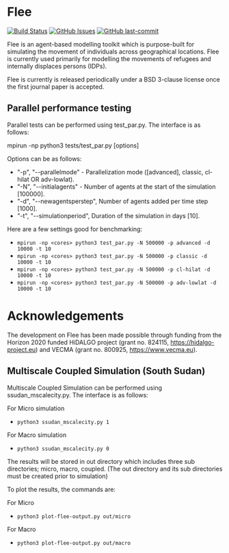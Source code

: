 # Flee
[![Build Status](https://travis-ci.com/djgroen/flee.svg?branch=master)](https://travis-ci.com/djgroen/flee)
[![GitHub Issues](https://img.shields.io/github/issues/djgroen/flee.svg)](https://github.com/djgroen/flee/issues)
[![GitHub last-commit](https://img.shields.io/github/last-commit/djgroen/flee.svg)](https://github.com/djgroen/flee/commits/master)


Flee is an agent-based modelling toolkit which is purpose-built for simulating the movement of individuals across geographical locations. Flee is currently used primarily for modelling the movements of refugees and internally displaces persons (IDPs).

Flee is currently is released periodically under a BSD 3-clause license once the first journal paper is accepted.

## Parallel performance testing

Parallel tests can be performed using test_par.py. The interface is as follows:

mpirun -np <cores> python3 tests/test_par.py [options]
  
Options can be as follows:

* "-p", "--parallelmode" - Parallelization mode ([advanced], classic, cl-hilat OR adv-lowlat).
* "-N", "--initialagents" - Number of agents at the start of the simulation [100000].
* "-d", "--newagentsperstep", Number of agents added per time step [1000].
* "-t", "--simulationperiod", Duration of the simulation in days [10].

Here are a few settings good for benchmarking:

* `mpirun -np <cores> python3 test_par.py -N 500000 -p advanced -d 10000 -t 10`
* `mpirun -np <cores> python3 test_par.py -N 500000 -p classic -d 10000 -t 10`
* `mpirun -np <cores> python3 test_par.py -N 500000 -p cl-hilat -d 10000 -t 10`
* `mpirun -np <cores> python3 test_par.py -N 500000 -p adv-lowlat -d 10000 -t 10`

# Acknowledgements
The development on Flee has been made possible through funding from the Horizon 2020 funded HiDALGO project (grant no. 824115, https://hidalgo-project.eu) and VECMA (grant no. 800925, https://www.vecma.eu).

## Multiscale Coupled Simulation (South Sudan)

Multiscale Coupled Simulation can be performed using ssudan_mscalecity.py. The interface is as follows:

For Micro simulation

* `python3 ssudan_mscalecity.py 1`

For Macro simulation

* `python3 ssudan_mscalecity.py 0`

The results will be stored in out directory which includes three sub directories; micro, macro, coupled. (The out directory and its sub directories must be created prior to simulation)

To plot the results, the commands are:

For Micro 

* `python3 plot-flee-output.py out/micro`

For Macro 

* `python3 plot-flee-output.py out/macro`

